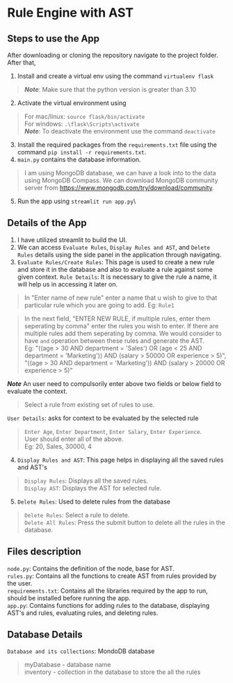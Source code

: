 # Rule Engine with AST

## Steps to use the App
After downloading or cloning the repository navigate to the project folder. After that,
1. Install and create a virtual env using the command `virtualenv flask`
> **_Note_**: Make sure that the python version is greater than 3.10
2. Activate the virtual environment using 
> For mac/linux: `source flask/bin/activate`\
> For windows: `.\flask\Scripts\activate`\
> **_Note_**: To deactivate the environment use the command `deactivate`
3. Install the required packages from the `requirements.txt` file using the command `pip install -r requirements.txt`.
4. `main.py` contains the database information.
> I am using MongoDB database, we can have a look into to the data using MongoDB Compass.
> We can download MongoDB community server from https://www.mongodb.com/try/download/community.
5. Run the app using `streamlit run app.py`\

## Details of the App

1. I have utilized streamlit to build the UI.
2. We can access `Evaluate Rules`, `Display Rules and AST`, and `Delete Rules` details using the side panel in the application through navigating.
3. `Evaluate Rules/Create Rules`: This page is used to create a new rule and store it in the database and also to evaluate a rule against some given context.
`Rule Details`: It is necessary to give the rule a name, it will help us in accessing it later on.
> In "Enter name of new rule" enter a name that u wish to give to that particular rule which you are going to add. Eg: `Rule1`

> In the next field, "ENTER NEW RULE, if multiple rules, enter them seperating by comma" enter the rules you wish to enter. If there are multiple rules add them seperating by comma. We would consider to have `and` operation between these rules and generate the AST. \
>Eg: "((age > 30 AND department = 'Sales') OR (age < 25 AND department = 'Marketing')) AND (salary > 50000 OR experience > 5)",  "((age > 30 AND department = 'Marketing')) AND (salary > 20000 OR experience > 5)"

**_Note_** An user need to compulsorily enter above two fields or below field to evaluate the context.

> Select a rule from existing set of rules to use.

`User Details`: asks for context to be evaluated by the selected rule
> `Enter Age`, `Enter Department`, `Enter Salary`, `Enter Experience`. \
> User should enter all of the above. \
> Eg: 20, Sales, 30000, 4

4. `Display Rules and AST`: This page helps in displaying all the saved rules and AST's
> `Display Rules`: Displays all the saved rules. \
> `Display AST`: Displays the AST for selected rule.

5. `Delete Rules`: Used to delete rules from the database
> `Delete Rules`: Select a rule to delete. \
> `Delete All Rules`: Press the submit button to delete all the rules in the database.

## Files description

`node.py`: Contains the definition of the node, base for AST. \
`rules.py`: Contains all the functions to create AST from rules provided by the user.  \
`requirements.txt`: Contains all the libraries required by the app to run, should be installed before running the app. \
`app.py`: Contains functions for adding rules to the database, displaying AST's and rules, evaluating rules, and deleting rules.

## Database Details

`Database and its collections`: MondoDB database
> myDatabase - database name \
> inventory - collection in the database to store the all the rules

